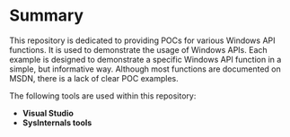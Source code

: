 # Summary

This repository is dedicated to providing POCs for various Windows API functions. It is used to demonstrate the usage of Windows APIs. Each example is designed to demonstrate a specific Windows API function in a simple, but informative way. Although most functions are documented on MSDN, there is a lack of clear POC examples.

The following tools are used within this repository:

- **Visual Studio**
- **SysInternals tools**
